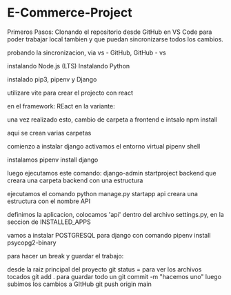 # E-Commerce-Project

Primeros Pasos: Clonando el repositorio desde GitHub en VS Code para poder trabajar local tambien y que puedan sincronizarse todos los cambios.

probando la sincronizacion, via vs - GitHub, GitHub - vs

instalando Node.js (LTS)
Instalando Python

instalado pip3, pipenv y Django

utilizare vite para crear el projecto con react

en el framework: REact
en la variante:

una vez realizado esto, cambio de carpeta a frontend e intsalo npm install

aqui se crean varias carpetas

comienzo a instalar django
activamos el entorno virtual pipenv shell

instalamos pipenv install django

luego ejecutamos este comando: django-admin startproject backend
que creara una carpeta backend con una estructura

ejecutamos el comando python manage.py startapp api
creara una estructura con el nombre API

definimos la aplicacion, colocamos 'api' dentro del archivo settings.py, en la seccion de INSTALLED_APPS

vamos a instalar POSTGRESQL para django
con comando pipenv install psycopg2-binary

para hacer un break y guardar el trabajo:

desde la raiz principal del proyecto
git status = para ver los archivos tocados
git add . para guardar todo
un git commit -m "hacemos uno"
luego subimos los cambios a GItHub
git push origin main
